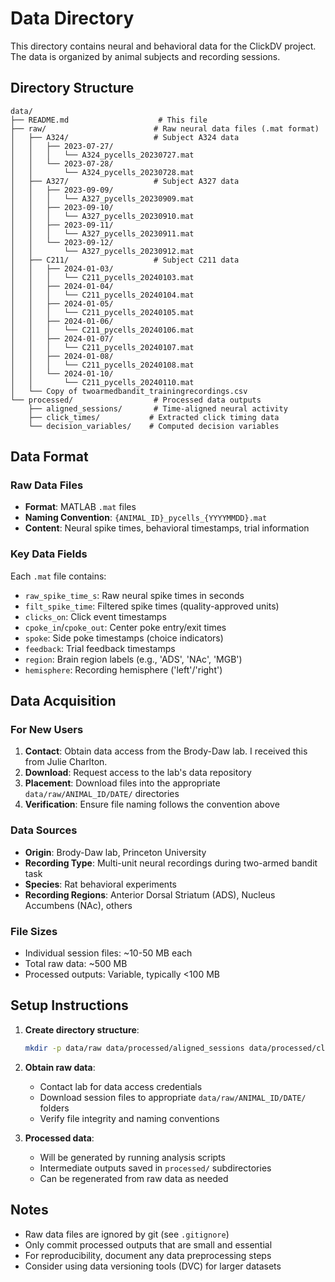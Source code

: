 # Data Directory

This directory contains neural and behavioral data for the ClickDV project. The data is organized by animal subjects and recording sessions.

## Directory Structure

```
data/
├── README.md                    # This file
├── raw/                        # Raw neural data files (.mat format)
│   ├── A324/                   # Subject A324 data
│   │   ├── 2023-07-27/
│   │   │   └── A324_pycells_20230727.mat
│   │   └── 2023-07-28/
│   │       └── A324_pycells_20230728.mat
│   ├── A327/                   # Subject A327 data
│   │   ├── 2023-09-09/
│   │   │   └── A327_pycells_20230909.mat
│   │   ├── 2023-09-10/
│   │   │   └── A327_pycells_20230910.mat
│   │   ├── 2023-09-11/
│   │   │   └── A327_pycells_20230911.mat
│   │   └── 2023-09-12/
│   │       └── A327_pycells_20230912.mat
│   ├── C211/                   # Subject C211 data
│   │   ├── 2024-01-03/
│   │   │   └── C211_pycells_20240103.mat
│   │   ├── 2024-01-04/
│   │   │   └── C211_pycells_20240104.mat
│   │   ├── 2024-01-05/
│   │   │   └── C211_pycells_20240105.mat
│   │   ├── 2024-01-06/
│   │   │   └── C211_pycells_20240106.mat
│   │   ├── 2024-01-07/
│   │   │   └── C211_pycells_20240107.mat
│   │   ├── 2024-01-08/
│   │   │   └── C211_pycells_20240108.mat
│   │   └── 2024-01-10/
│   │       └── C211_pycells_20240110.mat
│   └── Copy of twoarmedbandit_trainingrecordings.csv
└── processed/                  # Processed data outputs
    ├── aligned_sessions/       # Time-aligned neural activity
    ├── click_times/           # Extracted click timing data
    └── decision_variables/    # Computed decision variables
```

## Data Format

### Raw Data Files
- **Format**: MATLAB `.mat` files
- **Naming Convention**: `{ANIMAL_ID}_pycells_{YYYYMMDD}.mat`
- **Content**: Neural spike times, behavioral timestamps, trial information

### Key Data Fields
Each `.mat` file contains:
- `raw_spike_time_s`: Raw neural spike times in seconds
- `filt_spike_time`: Filtered spike times (quality-approved units)
- `clicks_on`: Click event timestamps
- `cpoke_in`/`cpoke_out`: Center poke entry/exit times
- `spoke`: Side poke timestamps (choice indicators)
- `feedback`: Trial feedback timestamps
- `region`: Brain region labels (e.g., 'ADS', 'NAc', 'MGB')
- `hemisphere`: Recording hemisphere ('left'/'right')

## Data Acquisition

### For New Users
1. **Contact**: Obtain data access from the Brody-Daw lab. I received this from Julie Charlton.
2. **Download**: Request access to the lab's data repository
3. **Placement**: Download files into the appropriate `data/raw/ANIMAL_ID/DATE/` directories
4. **Verification**: Ensure file naming follows the convention above

### Data Sources
- **Origin**: Brody-Daw lab, Princeton University
- **Recording Type**: Multi-unit neural recordings during two-armed bandit task
- **Species**: Rat behavioral experiments
- **Recording Regions**: Anterior Dorsal Striatum (ADS), Nucleus Accumbens (NAc), others

### File Sizes
- Individual session files: ~10-50 MB each
- Total raw data: ~500 MB
- Processed outputs: Variable, typically <100 MB

## Setup Instructions

1. **Create directory structure**:
   ```bash
   mkdir -p data/raw data/processed/aligned_sessions data/processed/click_times data/processed/decision_variables
   ```

2. **Obtain raw data**:
   - Contact lab for data access credentials
   - Download session files to appropriate `data/raw/ANIMAL_ID/DATE/` folders
   - Verify file integrity and naming conventions

3. **Processed data**:
   - Will be generated by running analysis scripts
   - Intermediate outputs saved in `processed/` subdirectories
   - Can be regenerated from raw data as needed

## Notes

- Raw data files are ignored by git (see `.gitignore`)
- Only commit processed outputs that are small and essential
- For reproducibility, document any data preprocessing steps
- Consider using data versioning tools (DVC) for larger datasets